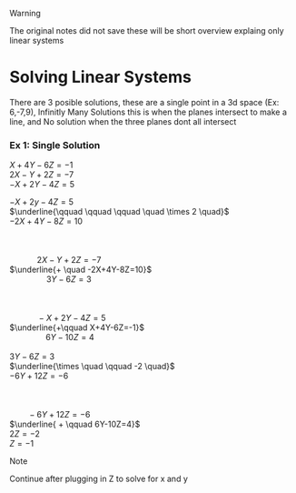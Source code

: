 > [!Warning]
> The original notes did not save these will be short overview explaing only linear systems

# Solving Linear Systems
There are 3 posible solutions, these are a single point in a 3d space (Ex: 6,-7,9), Infinitly Many Solutions this is when the planes intersect to make a line, and No solution when the three planes dont all intersect

### Ex 1: Single Solution
$X+4Y-6Z=-1$   
$2X-Y+2Z=-7$   
$-X+2Y-4Z=5$  
   
$ -X+2y-4Z=5$   
$\underline{\qquad \qquad \qquad \quad \times 2 \quad}$  
$-2X+4Y-8Z=10$
<br>   
<br>   
$\qquad \quad 2X-Y+2Z=-7$   
$\underline{+ \quad -2X+4Y-8Z=10}$   
$\qquad \quad \quad 3Y-6Z=3$
<br>   
<br>   
$\qquad \quad -X+2Y-4Z=5$   
$\underline{+\qquad X+4Y-6Z=-1}$    
$\qquad \qquad 6Y-10Z=4$
<br>   
$3Y-6Z=3$   
$\underline{\times \quad \qquad -2 \quad}$   
$-6Y+12Z=-6$
<br>   
<br>   
$\qquad -6Y+12Z=-6$   
$\underline{ + \qquad 6Y-10Z=4}$   
$2Z=-2$   
$Z=-1$

> [!NOTE]
> Continue after plugging in Z to solve for x and y
